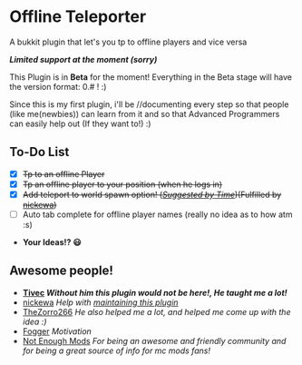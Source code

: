 Offline Teleporter  
==================
A bukkit plugin that let's you tp to offline players and vice versa


***Limited support at the moment (sorry)***

This Plugin is in **Beta** for the moment!
Everything in the Beta stage will have the version format: 0.# ! :)


Since this is my first plugin, i'll be //documenting every step so that people (like me(newbies)) can learn
from it and so that Advanced Programmers can easily help out (If they want to!) :)

To-Do List
--------------
- [X] ~~Tp to an offline Player~~
- [X] ~~Tp an offline player to your position (when he logs in)~~
- [X] ~~Add teleport to world spawn option! (*[Suggested by Time](https://github.com/Vastrix/Offline-Teleporter/issues/2)*)(Fulfilled by [nickewa](https://github.com/Vastrix/Offline-Teleporter/commit/af6b2f037cfe316e27a631cdc41233c93e15e990))~~
- [ ] Auto tab complete for offline player names (really no idea as to how atm :s)
- **Your Ideas!? :smiley:**

Awesome people!
-----------------
- **[Tivec](https://github.com/tivec) *Without him this plugin would not be here!, He taught me a lot!***
- [nickewa](https://github.com/nickewa) *Help with [maintaining this plugin](https://github.com/Vastrix/Offline-Teleporter/commit/af6b2f037cfe316e27a631cdc41233c93e15e990)*
- [TheZorro266](https://github.com/theZorro266) *He also helped me a lot, and helped me come up with the idea :)*
- [Fogger](https://github.com/Fogger) *Motivation*
- [Not Enough Mods](http://bot.notenoughmods.com/) *For being an awesome and friendly community and for being a great source of info for mc mods fans!*
